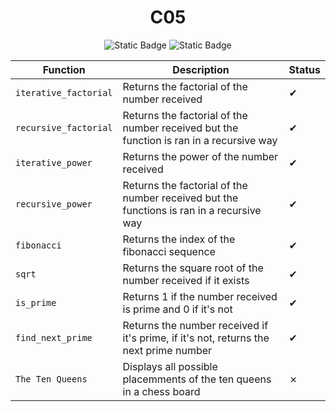 <div align="center">
  <h1>C05</h1>
  
  ![Static Badge](https://img.shields.io/badge/score-80%2F100-green?style=for-the-badge&logo=42&color=%233a9100)
  ![Static Badge](https://img.shields.io/badge/Retries-6-green?style=for-the-badge&logo=42&color=%233a9100)

  Function|Description|Status
  --|--|--
 `iterative_factorial`|Returns the factorial of the number received|✔
 `recursive_factorial`|Returns the factorial of the number received but the function is ran in a recursive way|✔
 `iterative_power`|Returns the power of the number received|✔
 `recursive_power`|Returns the factorial of the number received but the functions is ran in a recursive way|✔
 `fibonacci`|Returns the index of the fibonacci sequence|✔
 `sqrt`|Returns the square root of the number received if it exists|✔
 `is_prime`|Returns 1 if the number received is prime and 0 if it's not|✔
 `find_next_prime`|Returns the number received if it's prime, if it's not, returns the next prime number|✔
 `The Ten Queens`|Displays all possible placemments of the ten queens in a chess board| ✗
</div>
